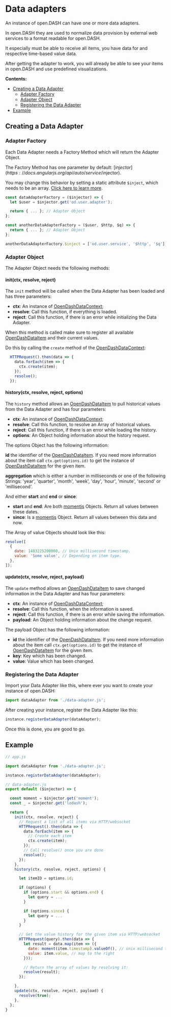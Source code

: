 # Data adapters

An instance of open.DASH can have one or more data adapters.

In open.DASH they are used to normalize data provision by external web services to a format readable for open.DASH.

It especially must be able to receive all items, you have data for and respective time-based value data.

After getting the adapter to work, you will already be able to see your items in open.DASH and use predefined visualizations.

**Contents:**
<!-- TOC depthFrom:2 depthTo:3 -->

- [Creating a Data Adapter](#creating-a-data-adapter)
  - [Adapter Factory](#adapter-factory)
  - [Adapter Object](#adapter-object)
  - [Registering the Data Adapter](#registering-the-data-adapter)
- [Example](#example)

<!-- /TOC -->

## Creating a Data Adapter

### Adapter Factory

Each Data Adapter needs a Factory Method which will return the Adapter Object.

The Factory Method has one parameter by default: [$injector](https://docs.angularjs.org/api/auto/service/$injector).

You may change this behavior by setting a static attribute `$inject`, which needs to be an array. [Click here to learn more](https://docs.angularjs.org/api/auto/service/$injector#the-inject-property).

```js
const dataAdapterFactory = ($injector) => {
  let $user = $injector.get('od.user.adapter');

  return { ... }; // Adapter Object 
};

const anotherDataAdapterFactory = ($user, $http, $q) => {
  return { ... }; // Adapter Object 
};

anotherDataAdapterFactory.$inject = ['od.user.service', '$http', '$q'];
```

### Adapter Object

The Adapter Object needs the following methods:

#### init(ctx, resolve, reject)

The `init` method will be called when the Data Adapter has been loaded and has three parameters:

- **ctx**: An instance of [OpenDashDataContext](/classes/data-context.md);
- **resolve**: Call this function, if everything is loaded.
- **reject**: Call this function, if there is an error while initializing the Data Adapter.

When this method is called make sure to register all available [OpenDashDataItem](/classes/data-item.md) and their current values.

Do this by calling the `create` method of the [OpenDashDataContext](/classes/data-context.md#opendashdatacontextcreatepayload-object):

```js
  HTTPRequest().then(data => {
    data.forEach(item => {
      ctx.create(item);
    });
    resolve();
  });
```

#### history(ctx, resolve, reject, options)

The `history` method allows an [OpenDashDataItem](/classes/data-item.md) to pull historical values from the Data Adapter and has four parameters:

- **ctx**: An instance of [OpenDashDataContext](/classes/data-context.md);
- **resolve**: Call this function, to resolve an Array of historical values.
- **reject**: Call this function, if there is an error while loading the history.
- **options**: An Object holding information about the history request.

The options Object has the following information:

**id** the identifier of the [OpenDashDataItem](/classes/data-item.md). If you need more information about the item call `ctx.get(options.id)` to get the instance of [OpenDashDataItem](/classes/data-item.md) for the given item.

**aggregation** which is either a number in milliseconds or one of the following Strings: 'year', 'quarter', 'month', 'week', 'day', 'hour', 'minute', 'second' or 'millisecond'.

And either **start** and **end** or **since**:
- **start** and **end**: Are both [momentjs](http://momentjs.com/) Objects. Return all values between these dates.
- **since**: Is a [momentjs](http://momentjs.com/) Object. Return all values between this data and now.

The Array of value Objects should look like this:

```js
resolve([
  {
    date: 1483225200000, // Unix millisecond timestamp.
    value: 'Some value', // Depending on item type.
  },
]);
```

#### update(ctx, resolve, reject, payload)

The `update` method allows an [OpenDashDataItem](/classes/data-item.md) to save changed information in the Data Adapter and has four parameters:

- **ctx**: An instance of [OpenDashDataContext](/classes/data-context.md);
- **resolve**: Call this function, when the information is saved.
- **reject**: Call this function, if there is an error while saving the information.
- **payload**: An Object holding information about the change request.

The payload Object has the following information:

- **id** the identifier of the [OpenDashDataItem](/classes/data-item.md). If you need more information about the item call `ctx.get(options.id)` to get the instance of [OpenDashDataItem](/classes/data-item.md) for the given item.
- **key**: Key which has been changed.
- **value**: Value which has been changed.

### Registering the Data Adapter

Import your Data Adapter like this, where ever you want to create your instance of open.DASH:

```js
import dataAdapter from './data-adapter.js';
```

After creating your instance, register the Data Adapter like this:

```js
instance.registerDataAdapter(dataAdapter);
```

Once this is done, you are good to go.

## Example

```js
// app.js

import dataAdapter from './data-adapter.js';

instance.registerDataAdapter(dataAdapter);

// data-adapter.js
export default ($injector) => {

  const moment = $injector.get('moment');
  const _ = $injector.get('lodash');

  return {
    init(ctx, resolve, reject) {
      // Request a list of all items via HTTP/websocket
      HTTPRequest().then(data => {
        data.forEach(item => {
          // Create each item
          ctx.create(item);
        });
        // Call resolve() once you are done
        resolve();
      });
    },
    history(ctx, resolve, reject, options) {

      let itemID = options.id;

      if (options) {
        if (options.start && options.end) {
          let query = ...
        }

        if (options.since) {
          let query = ...
        }
      }

      // Get the value history for the given item via HTTP/websocket
      HTTPRequest(query).then(data => {
        let result = data.map(item => ({
          date: moment(item.timestamp).valueOf(), // unix millisecond timestamp 
          value: item.value, // map to the right 
        }));

        // Return the array of values by resolving it:
        resolve(result);
      });

    },
    update(ctx, resolve, reject, payload) {
      resolve(true);
    },
  };
}
```
